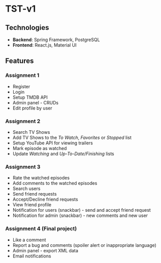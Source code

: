 # TST-v1
<h2>Technologies</h2>
<ul>
  <li><span><strong>Backend</strong>: Spring Framework, PostgreSQL</span></li>
  <li><span><strong>Frontend</strong>: React.js, Material UI</span></li>
</ul>
<h2>Features</h2>
<h3>Assignment 1</h3>
<ul>
  <li>Register</li>
  <li>Login</li>
  <li>Setup TMDB API</li>
  <li>Admin panel - CRUDs</li>
  <li>Edit profile by user</li>
</ul>
<h3>Assignment 2</h3>
<ul>
  <li>Search TV Shows</li>
  <li>Add TV Shows to the <i>To Watch</i>, <i>Favorites</i> or <i>Stopped</i> list</li>
  <li>Setup YouTube API for viewing trailers</li>
  <li>Mark episode as watched</li>
  <li>Update <i>Watching</i> and <i>Up-To-Date</i>/<i>Finishing</i> lists</li>
</ul>
<h3>Assignment 3</h3>
<ul>
  <li>Rate the watched episodes</li>
  <li>Add comments to the watched episodes</li>
  <li>Search users</li>
  <li>Send friend requests</li>
  <li>Accept/Decline friend requests</li>
  <li>View friend profile</li>
  <li>Notification for users (snackbar) - send and accept friend request</li>
  <li>Notification for admin (snackbar) - new comments and new user</li>
</ul>
<h3>Assignment 4 (Final project)</h3>
<ul>
  <li>Like a comment</li>
  <li>Report a bug and comments (spoiler alert or inappropriate language)</li>
  <li>Admin panel - export XML data</li>
  <li>Email notifications</li>
</ul>




